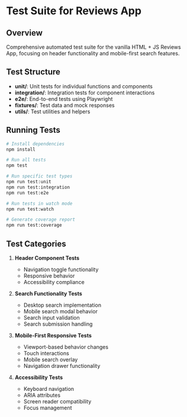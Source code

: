 # Test Suite for Reviews App

## Overview
Comprehensive automated test suite for the vanilla HTML + JS Reviews App, focusing on header functionality and mobile-first search features.

## Test Structure
- **unit/**: Unit tests for individual functions and components
- **integration/**: Integration tests for component interactions
- **e2e/**: End-to-end tests using Playwright
- **fixtures/**: Test data and mock responses
- **utils/**: Test utilities and helpers

## Running Tests
```bash
# Install dependencies
npm install

# Run all tests
npm test

# Run specific test types
npm run test:unit
npm run test:integration
npm run test:e2e

# Run tests in watch mode
npm run test:watch

# Generate coverage report
npm run test:coverage
```

## Test Categories
1. **Header Component Tests**
   - Navigation toggle functionality
   - Responsive behavior
   - Accessibility compliance

2. **Search Functionality Tests**
   - Desktop search implementation
   - Mobile search modal behavior
   - Search input validation
   - Search submission handling

3. **Mobile-First Responsive Tests**
   - Viewport-based behavior changes
   - Touch interactions
   - Mobile search overlay
   - Navigation drawer functionality

4. **Accessibility Tests**
   - Keyboard navigation
   - ARIA attributes
   - Screen reader compatibility
   - Focus management